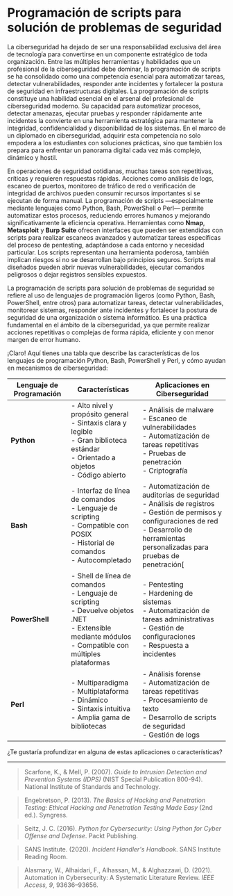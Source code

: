 # Programación de scripts para solución de problemas de seguridad

La ciberseguridad ha dejado de ser una responsabilidad exclusiva del área de tecnología para convertirse en un componente estratégico de toda organización. Entre las múltiples herramientas y habilidades que un profesional de la ciberseguridad debe dominar, la programación de scripts se ha consolidado como una competencia esencial para automatizar tareas, detectar vulnerabilidades, responder ante incidentes y fortalecer la postura de seguridad en infraestructuras digitales. La programación de scripts constituye una habilidad esencial en el arsenal del profesional de ciberseguridad moderno. Su capacidad para automatizar procesos, detectar amenazas, ejecutar pruebas y responder rápidamente ante incidentes la convierte en una herramienta estratégica para mantener la integridad, confidencialidad y disponibilidad de los sistemas. En el marco de un diplomado en ciberseguridad, adquirir esta competencia no solo empodera a los estudiantes con soluciones prácticas, sino que también los prepara para enfrentar un panorama digital cada vez más complejo, dinámico y hostil.

En operaciones de seguridad cotidianas, muchas tareas son repetitivas, críticas y requieren respuestas rápidas. Acciones como análisis de logs, escaneo de puertos, monitoreo de tráfico de red o verificación de integridad de archivos pueden consumir recursos importantes si se ejecutan de forma manual. La programación de scripts —especialmente mediante lenguajes como Python, Bash, PowerShell o Perl— permite automatizar estos procesos, reduciendo errores humanos y mejorando significativamente la eficiencia operativa. Herramientas como **Nmap**, **Metasploit** y **Burp Suite** ofrecen interfaces que pueden ser extendidas con scripts para realizar escaneos avanzados y automatizar tareas específicas del proceso de pentesting, adaptándose a cada entorno y necesidad particular. Los scripts representan una herramienta poderosa, también implican riesgos si no se desarrollan bajo principios seguros. Scripts mal diseñados pueden abrir nuevas vulnerabilidades, ejecutar comandos peligrosos o dejar registros sensibles expuestos. 

La programación de scripts para solución de problemas de seguridad se refiere al uso de lenguajes de programación ligeros (como Python, Bash, PowerShell, entre otros) para automatizar tareas, detectar vulnerabilidades, monitorear sistemas, responder ante incidentes y fortalecer la postura de seguridad de una organización o sistema informático. Es una práctica fundamental en el ámbito de la ciberseguridad, ya que permite realizar acciones repetitivas o complejas de forma rápida, eficiente y con menor margen de error humano.

¡Claro! Aquí tienes una tabla que describe las características de los lenguajes de programación Python, Bash, PowerShell y Perl, y cómo ayudan en mecanismos de ciberseguridad:

| **Lenguaje de Programación** | **Características** | **Aplicaciones en Ciberseguridad** |
|------------------------------|---------------------|------------------------------------|
| **Python**                   | - Alto nivel y propósito general<br>- Sintaxis clara y legible<br>- Gran biblioteca estándar<br>- Orientado a objetos<br>- Código abierto | - Análisis de malware<br>- Escaneo de vulnerabilidades<br>- Automatización de tareas repetitivas<br>- Pruebas de penetración<br>- Criptografía |
| **Bash**                     | - Interfaz de línea de comandos<br>- Lenguaje de scripting<br>- Compatible con POSIX<br>- Historial de comandos<br>- Autocompletado | - Automatización de auditorías de seguridad<br>- Análisis de registros<br>- Gestión de permisos y configuraciones de red<br>- Desarrollo de herramientas personalizadas para pruebas de penetración[ |
| **PowerShell**               | - Shell de línea de comandos<br>- Lenguaje de scripting<br>- Devuelve objetos .NET<br>- Extensible mediante módulos<br>- Compatible con múltiples plataformas | - Pentesting<br>- Hardening de sistemas<br>- Automatización de tareas administrativas<br>- Gestión de configuraciones<br>- Respuesta a incidentes |
| **Perl**                     | - Multiparadigma<br>- Multiplataforma<br>- Dinámico<br>- Sintaxis intuitiva<br>- Amplia gama de bibliotecas | - Análisis forense<br>- Automatización de tareas repetitivas<br>- Procesamiento de texto<br>- Desarrollo de scripts de seguridad<br>- Gestión de logs

¿Te gustaría profundizar en alguna de estas aplicaciones o características?

____________________________
> Scarfone, K., & Mell, P. (2007). *Guide to Intrusion Detection and Prevention Systems (IDPS)* (NIST Special Publication 800-94). National Institute of Standards and Technology. 

> Engebretson, P. (2013). *The Basics of Hacking and Penetration Testing: Ethical Hacking and Penetration Testing Made Easy* (2nd ed.). Syngress.

> Seitz, J. C. (2016). *Python for Cybersecurity: Using Python for Cyber Offense and Defense*. Packt Publishing.

> SANS Institute. (2020). *Incident Handler's Handbook*. SANS Institute Reading Room. 

> Alasmary, W., Alhaidari, F., Alhassan, M., & Alghazzawi, D. (2021). Automation in Cybersecurity: A Systematic Literature Review. *IEEE Access, 9*, 93636–93656. 

